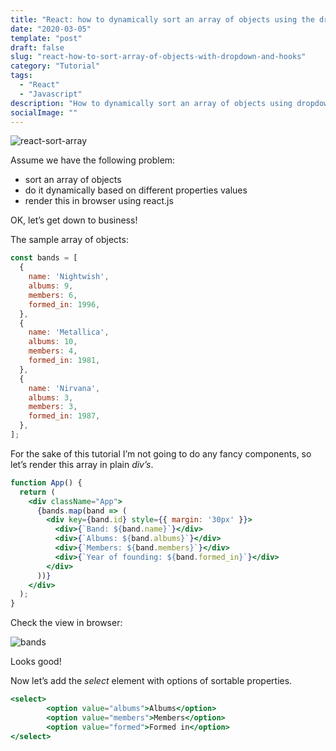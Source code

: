 ```yaml
---
title: "React: how to dynamically sort an array of objects using the dropdown (with React Hooks)"
date: "2020-03-05"
template: "post"
draft: false
slug: "react-how-to-sort-array-of-objects-with-dropdown-and-hooks"
category: "Tutorial"
tags:
  - "React"
  - "Javascript"
description: "How to dynamically sort an array of objects using dropdown and React Hooks and render it in React"
socialImage: ""
---
```


![react-sort-array]()

Assume we have the following problem:

- sort an array of objects
- do it dynamically based on different properties values
- render this in browser using react.js

OK, let’s get down to business!

The sample array of objects:

```jsx
const bands = [
  {
    name: 'Nightwish',
    albums: 9,
    members: 6,
    formed_in: 1996,
  },
  {
    name: 'Metallica',
    albums: 10,
    members: 4,
    formed_in: 1981,
  },
  {
    name: 'Nirvana',
    albums: 3,
    members: 3,
    formed_in: 1987,
  },
];
```

For the sake of this tutorial I’m not going to do any fancy components, so let’s render this array in plain *div’s*.

```jsx
function App() {
  return (
    <div className="App">
      {bands.map(band => (
        <div key={band.id} style={{ margin: '30px' }}>
          <div>{`Band: ${band.name}`}</div>
          <div>{`Albums: ${band.albums}`}</div>
          <div>{`Members: ${band.members}`}</div>
          <div>{`Year of founding: ${band.formed_in}`}</div>
        </div>
      ))}
    </div>
  );
}
```

Check the view in browser:

![bands](/posts/react-sort-dropdown/bands.JPG)

Looks good!

Now let’s add the *select* element with options of sortable properties.

```jsx
<select>
        <option value="albums">Albums</option>
        <option value="members">Members</option>
        <option value="formed">Formed in</option>
</select>
```
